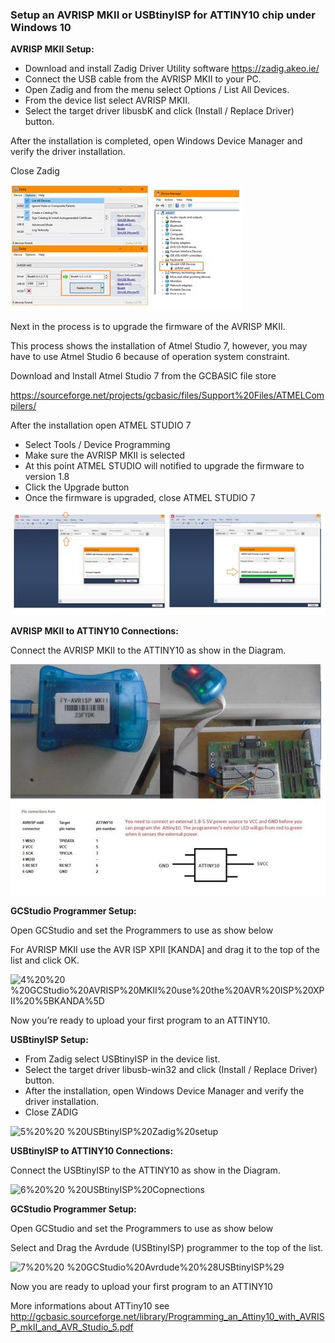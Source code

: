 <div class="section">

<div class="titlepage">

<div>

<div>

### <span id="setup_an_avrisp_mkii_or_usbtinyisp_for_attiny10_chip_under_windows_10"></span>Setup an AVRISP MKII or USBtinyISP for ATTINY10 chip under Windows 10

</div>

</div>

</div>

<span class="strong">**AVRISP MKII Setup:**</span>

<div class="itemizedlist">

-   Download and install Zadig Driver Utility software
    <https://zadig.akeo.ie/>
-   Connect the USB cable from the AVRISP MKII to your PC.
-   Open Zadig and from the menu select Options / List All Devices.
-   From the device list select AVRISP MKII.
-   Select the target driver libusbK and click (Install / Replace
    Driver) button.

</div>

After the installation is completed, open Windows Device Manager and
verify the driver installation.

Close Zadig

<div class="informalfigure">

<div class="mediaobject">

![Setup](./images/1%20%20-%20AVRISP%20MKII%20Zadig%20Setup.png)

</div>

</div>

  

Next in the process is to upgrade the firmware of the AVRISP MKII.

This process shows the installation of Atmel Studio 7, however, you may
have to use Atmel Studio 6 because of operation system constraint.

Download and Install Atmel Studio 7 from the GCBASIC file store

<https://sourceforge.net/projects/gcbasic/files/Support%20Files/ATMELCompilers/>

After the installation open ATMEL STUDIO 7

<div class="itemizedlist">

-   Select Tools / Device Programming
-   Make sure the AVRISP MKII is selected
-   At this point ATMEL STUDIO will notified to upgrade the firmware to
    version 1.8
-   Click the Upgrade button
-   Once the firmware is upgraded, close ATMEL STUDIO 7

</div>

<div class="informalfigure">

<div class="mediaobject">

![Studio](./images/2%20%20-%20ATMEL%20STUDIO.png)

</div>

</div>

  
  

<span class="strong">**AVRISP MKII to ATTINY10 Connections:**</span>

Connect the AVRISP MKII to the ATTINY10 as show in the Diagram.

<div class="informalfigure">

<div class="mediaobject">

![Connections](./images/3%20%20-%20AVRISP%20MKII%20Connections.png)

</div>

</div>

  
  

<span class="strong">**GCStudio Programmer Setup:**</span>

Open GCStudio and set the Programmers to use as show below

For AVRISP MKII use the AVR ISP XPII \[KANDA\] and drag it to the top of
the list and click OK.

<div class="informalfigure">

<div class="mediaobject">

![4%20%20
%20GCStudio%20AVRISP%20MKII%20use%20the%20AVR%20ISP%20XPII%20%5BKANDA%5D](./images/4%20%20-%20GCStudio%20AVRISP%20MKII%20use%20the%20AVR%20ISP%20XPII%20%5BKANDA%5D.png)

</div>

</div>

  
  

Now you’re ready to upload your first program to an ATTINY10.

<span class="strong">**USBtinyISP Setup:**</span>

<div class="itemizedlist">

-   From Zadig select USBtinyISP in the device list.
-   Select the target driver libusb-win32 and click (Install / Replace
    Driver) button.
-   After the installation, open Windows Device Manager and verify the
    driver installation.
-   Close ZADIG

</div>

<div class="informalfigure">

<div class="mediaobject">

![5%20%20
%20USBtinyISP%20Zadig%20setup](./images/5%20%20-%20USBtinyISP%20Zadig%20setup.png)

</div>

</div>

  
  

<span class="strong">**USBtinyISP to ATTINY10 Connections:**</span>

Connect the USBtinyISP to the ATTINY10 as show in the Diagram.

<div class="informalfigure">

<div class="mediaobject">

![6%20%20
%20USBtinyISP%20Copnections](./images/6%20%20-%20USBtinyISP%20Copnections.png)

</div>

</div>

  
  

<span class="strong">**GCStudio Programmer Setup:**</span>

Open GCStudio and set the Programmers to use as show below

Select and Drag the Avrdude (USBtinyISP) programmer to the top of the
list.

<div class="informalfigure">

<div class="mediaobject">

![7%20%20
%20GCStudio%20Avrdude%20%28USBtinyISP%29](./images/7%20%20-%20GCStudio%20Avrdude%20%28USBtinyISP%29.png)

</div>

</div>

  
  

Now you are ready to upload your first program to an ATTINY10

More informations about ATTiny10 see
<http://gcbasic.sourceforge.net/library/Programming_an_Attiny10_with_AVRISP_mkII_and_AVR_Studio_5.pdf>

  
  

</div>
